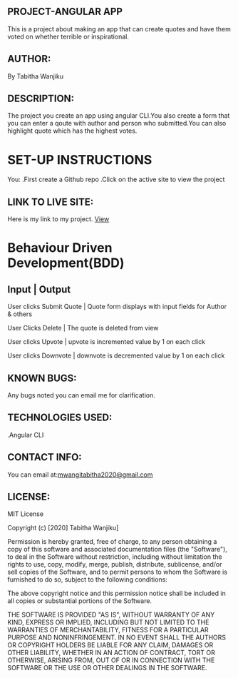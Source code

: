 ## PROJECT-ANGULAR APP
 This is a project about making an app that can  create quotes and have them voted on whether terrible or inspirational.
## AUTHOR:
By Tabitha Wanjiku
## DESCRIPTION:
The project you create an app using angular CLI.You also create a form that you can enter a qoute  with author and person who submitted.You can also highlight quote which has the highest votes.
# SET-UP INSTRUCTIONS
You:
.First create a Github repo
.Click on the active site to view the project
## LINK TO LIVE SITE:
Here is my link to my project.
<a href="https://tw8130.github.io/IP-1-Quote/">View</a>

# Behaviour Driven Development(BDD)
Input                      |                      Output
--------------------------------------------------------------------------------------	               

User clicks Submit Quote  |	Quote form displays with input fields for Author & others

User Clicks Delete	      |  The quote is deleted from view

User clicks Upvote	      |  upvote is incremented value by 1 on each click

User clicks Downvote	  |  downvote is decremented value by 1 on each click

## KNOWN BUGS:
Any bugs noted you can email me for clarification.
## TECHNOLOGIES USED:
.Angular CLI
## CONTACT INFO:
You can email at:mwangitabitha2020@gmail.com
## LICENSE:
MIT License

Copyright (c) [2020] Tabitha Wanjiku]

Permission is hereby granted, free of charge, to any person obtaining a copy of this software and associated documentation files (the "Software"), to deal in the Software without restriction, including without limitation the rights to use, copy, modify, merge, publish, distribute, sublicense, and/or sell copies of the Software, and to permit persons to whom the Software is furnished to do so, subject to the following conditions:

The above copyright notice and this permission notice shall be included in all copies or substantial portions of the Software.

THE SOFTWARE IS PROVIDED "AS IS", WITHOUT WARRANTY OF ANY KIND, EXPRESS OR IMPLIED, INCLUDING BUT NOT LIMITED TO THE WARRANTIES OF MERCHANTABILITY, FITNESS FOR A PARTICULAR PURPOSE AND NONINFRINGEMENT. IN NO EVENT SHALL THE AUTHORS OR COPYRIGHT HOLDERS BE LIABLE FOR ANY CLAIM, DAMAGES OR OTHER LIABILITY, WHETHER IN AN ACTION OF CONTRACT, TORT OR OTHERWISE, ARISING FROM, OUT OF OR IN CONNECTION WITH THE SOFTWARE OR THE USE OR OTHER DEALINGS IN THE SOFTWARE.
<!-- 
# Quotes

This project was generated with [Angular CLI](https://github.com/angular/angular-cli) version 9.0.7.

## Development server

Run `ng serve` for a dev server. Navigate to `http://localhost:4200/`. The app will automatically reload if you change any of the source files.

## Code scaffolding

Run `ng generate component component-name` to generate a new component. You can also use `ng generate directive|pipe|service|class|guard|interface|enum|module`.

## Build

Run `ng build` to build the project. The build artifacts will be stored in the `dist/` directory. Use the `--prod` flag for a production build.

## Running unit tests

Run `ng test` to execute the unit tests via [Karma](https://karma-runner.github.io).

## Running end-to-end tests

Run `ng e2e` to execute the end-to-end tests via [Protractor](http://www.protractortest.org/).

## Further help

To get more help on the Angular CLI use `ng help` or go check out the [Angular CLI README](https://github.com/angular/angular-cli/blob/master/README.md). -->
